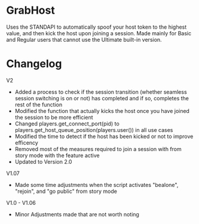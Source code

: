 # GrabHost

Uses the STANDAPI to automatically spoof your host token to the highest value, and then kick the host upon joining a session. Made mainly for Basic and Regular users that cannot use the Ultimate built-in version.

# Changelog 
V2
- Added a process to check if the session transition (whether seamless session switching is on or not) has completed and if so, completes the rest of the function
- Modified the function that actually kicks the host once you have joined the session to be more efficient
- Changed players.get_connect_port(pid) to players.get_host_queue_position(players.user()) in all use cases
- Modified the time to detect if the host has been kicked or not to improve efficency
- Removed most of the measures required to join a session with from story mode with the feature active
- Updated to Version 2.0

V1.07
- Made some time adjustments when the script activates "bealone", "rejoin", and "go public" from story mode

V1.0 - V1.06
- Minor Adjustments made that are not worth noting
